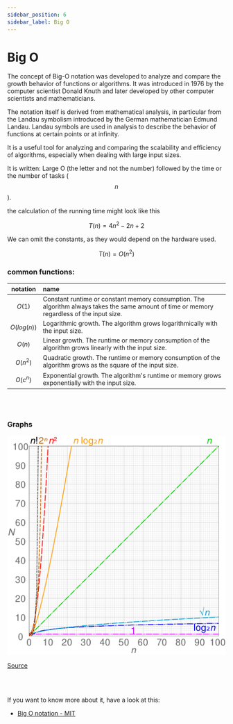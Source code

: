 ```yaml
---
sidebar_position: 6
sidebar_label: Big O
---
```


# Big O

The concept of Big-O notation was developed to analyze and compare the growth behavior of functions or algorithms.
It was introduced in 1976 by the computer scientist Donald Knuth and later developed by other computer scientists and
mathematicians.

The notation itself is derived from mathematical analysis,
in particular from the Landau symbolism introduced by the German mathematician Edmund Landau.
Landau symbols are used in analysis to describe the behavior of functions at certain points or at infinity.

It is a useful tool for analyzing and comparing the scalability and efficiency of algorithms,
especially when dealing with large input sizes.

It is written:
Large O (the letter and not the number) followed by the time or the number of tasks ($$n$$).

the calculation of the running time might look like this

$$T(n)=4n^2-2n+2$$

We can omit the constants, as they would depend on the hardware used.

$$T(n)=O(n^2)$$

### common functions:

| **notation**  | **name**                                                                                                                                    |
|:-------------:|:--------------------------------------------------------------------------------------------------------------------------------------------|
|   $$O(1)$$    | Constant runtime or constant memory consumption. The algorithm always takes the same amount of time or memory regardless of the input size. |
| $$O(log(n))$$ | Logarithmic growth. The algorithm grows logarithmically with the input size.                                                                |
|   $$O(n)$$    | Linear growth. The runtime or memory consumption of the algorithm grows linearly with the input size.                                       |
|  $$O(n^2)$$   | Quadratic growth. The runtime or memory consumption of the algorithm grows as the square of the input size.                                 |
|  $$O(c^n)$$   | Exponential growth. The algorithm's runtime or memory grows exponentially with the input size.                                              |

<br />
<br />

### Graphs

![Graphs of functions commonly used in the analysis of algorithms](../../../static/img/data_structures/images/1024px-Comparison_computational_complexity.png)

[Source](https://en.wikipedia.org/wiki/Big_O_notation#/media/File:Comparison_computational_complexity.svg)

<br />
<br />

If you want to know more about it, have a look at this:

- [Big O notation - MIT](../../../static/img/data_structures/pdf/big_o_mit.pdf)
